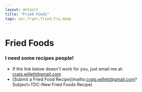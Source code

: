 ```yaml
---
layout: default
title: "Fried Foods"
tags: air,fryer,fried,fry,deep
---
```

# Fried Foods

### I need some recipes people!
* If the link below doesn't work for you, just email me at:  craig.willett@gmail.com
* [Submit a Fried Food Recipe](mailto:craig.willett@gmail.com?Subject=TDC-New Fried Foods Recipe)
